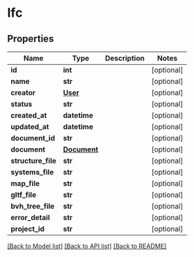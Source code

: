 # Ifc

## Properties
Name | Type | Description | Notes
------------ | ------------- | ------------- | -------------
**id** | **int** |  | [optional] 
**name** | **str** |  | [optional] 
**creator** | [**User**](User.md) |  | [optional] 
**status** | **str** |  | [optional] 
**created_at** | **datetime** |  | [optional] 
**updated_at** | **datetime** |  | [optional] 
**document_id** | **str** |  | [optional] 
**document** | [**Document**](Document.md) |  | [optional] 
**structure_file** | **str** |  | [optional] 
**systems_file** | **str** |  | [optional] 
**map_file** | **str** |  | [optional] 
**gltf_file** | **str** |  | [optional] 
**bvh_tree_file** | **str** |  | [optional] 
**error_detail** | **str** |  | [optional] 
**project_id** | **str** |  | [optional] 

[[Back to Model list]](../README.md#documentation-for-models) [[Back to API list]](../README.md#documentation-for-api-endpoints) [[Back to README]](../README.md)


